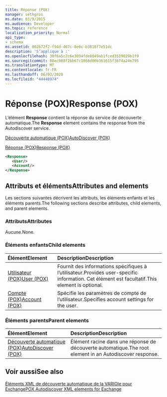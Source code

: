 ```yaml
---
title: Réponse (POX)
manager: sethgros
ms.date: 03/9/2015
ms.audience: Developer
ms.topic: reference
localization_priority: Normal
api_type:
- schema
ms.assetid: 002b72f2-f94d-467c-8e6c-b3818f7e51dc
description: 'S’applique à :'
ms.openlocfilehash: 30f6a5c2c6e3034fde8849ab1fced3519029b1f9
ms.sourcegitcommit: 88ec988f2bb67c1866d06b361615f3674a24e795
ms.translationtype: MT
ms.contentlocale: fr-FR
ms.lasthandoff: 06/03/2020
ms.locfileid: "44448974"
---
```

# <a name="response-pox"></a><span data-ttu-id="9ef36-103">Réponse (POX)</span><span class="sxs-lookup"><span data-stu-id="9ef36-103">Response (POX)</span></span>


  
<span data-ttu-id="9ef36-104">L’élément **Response** contient la réponse du service de découverte automatique.</span><span class="sxs-lookup"><span data-stu-id="9ef36-104">The **Response** element contains the response from the Autodiscover service.</span></span> 
  
[<span data-ttu-id="9ef36-105">Découverte automatique (POX)</span><span class="sxs-lookup"><span data-stu-id="9ef36-105">AutoDiscover (POX)</span></span>](autodiscover-pox.md)
  
[<span data-ttu-id="9ef36-106">Réponse (POX)</span><span class="sxs-lookup"><span data-stu-id="9ef36-106">Response (POX)</span></span>](response-pox.md)
  
```xml
<Response>
   <User/>
   <Account/>
</Response>
```

## <a name="attributes-and-elements"></a><span data-ttu-id="9ef36-107">Attributs et éléments</span><span class="sxs-lookup"><span data-stu-id="9ef36-107">Attributes and elements</span></span>

<span data-ttu-id="9ef36-108">Les sections suivantes décrivent les attributs, les éléments enfants et les éléments parents.</span><span class="sxs-lookup"><span data-stu-id="9ef36-108">The following sections describe attributes, child elements, and parent elements.</span></span>
  
### <a name="attributes"></a><span data-ttu-id="9ef36-109">Attributs</span><span class="sxs-lookup"><span data-stu-id="9ef36-109">Attributes</span></span>

<span data-ttu-id="9ef36-110">Aucune.</span><span class="sxs-lookup"><span data-stu-id="9ef36-110">None.</span></span>
  
### <a name="child-elements"></a><span data-ttu-id="9ef36-111">Éléments enfants</span><span class="sxs-lookup"><span data-stu-id="9ef36-111">Child elements</span></span>

|<span data-ttu-id="9ef36-112">**Élément**</span><span class="sxs-lookup"><span data-stu-id="9ef36-112">**Element**</span></span>|<span data-ttu-id="9ef36-113">**Description**</span><span class="sxs-lookup"><span data-stu-id="9ef36-113">**Description**</span></span>|
|:-----|:-----|
|[<span data-ttu-id="9ef36-114">Utilisateur (POX)</span><span class="sxs-lookup"><span data-stu-id="9ef36-114">User (POX)</span></span>](user-pox.md) <br/> |<span data-ttu-id="9ef36-115">Fournit des informations spécifiques à l’utilisateur.</span><span class="sxs-lookup"><span data-stu-id="9ef36-115">Provides user-specific information.</span></span> <span data-ttu-id="9ef36-116">Cet élément est facultatif.</span><span class="sxs-lookup"><span data-stu-id="9ef36-116">This element is optional.</span></span>  <br/> |
|[<span data-ttu-id="9ef36-117">Compte (POX)</span><span class="sxs-lookup"><span data-stu-id="9ef36-117">Account (POX)</span></span>](account-pox.md) <br/> |<span data-ttu-id="9ef36-118">Spécifie les paramètres de compte de l’utilisateur.</span><span class="sxs-lookup"><span data-stu-id="9ef36-118">Specifies account settings for the user.</span></span>  <br/> |
   
### <a name="parent-elements"></a><span data-ttu-id="9ef36-119">Éléments parents</span><span class="sxs-lookup"><span data-stu-id="9ef36-119">Parent elements</span></span>

|<span data-ttu-id="9ef36-120">**Élément**</span><span class="sxs-lookup"><span data-stu-id="9ef36-120">**Element**</span></span>|<span data-ttu-id="9ef36-121">**Description**</span><span class="sxs-lookup"><span data-stu-id="9ef36-121">**Description**</span></span>|
|:-----|:-----|
|[<span data-ttu-id="9ef36-122">Découverte automatique (POX)</span><span class="sxs-lookup"><span data-stu-id="9ef36-122">AutoDiscover (POX)</span></span>](autodiscover-pox.md) <br/> |<span data-ttu-id="9ef36-123">Élément racine dans une réponse de découverte automatique.</span><span class="sxs-lookup"><span data-stu-id="9ef36-123">The root element in an Autodiscover response.</span></span>  <br/> |
   
## <a name="see-also"></a><span data-ttu-id="9ef36-124">Voir aussi</span><span class="sxs-lookup"><span data-stu-id="9ef36-124">See also</span></span>



[<span data-ttu-id="9ef36-125">Éléments XML de découverte automatique de la VARIOle pour Exchange</span><span class="sxs-lookup"><span data-stu-id="9ef36-125">POX Autodiscover XML elements for Exchange</span></span>](pox-autodiscover-xml-elements-for-exchange.md)

